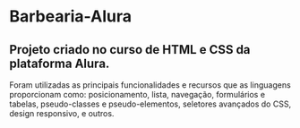 # Barbearia-Alura

## Projeto criado no curso de HTML e CSS da plataforma Alura.

Foram utilizadas as principais funcionalidades e recursos que as linguagens proporcionam como:
posicionamento,
lista,
navegação,
formulários e tabelas,
pseudo-classes e pseudo-elementos,
seletores avançados do CSS,
design responsivo,
e outros.



